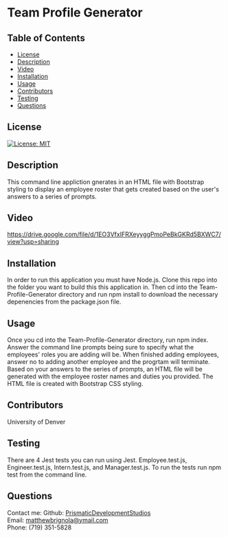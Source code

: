 # Team Profile Generator

## Table of Contents

- [License](#license)
- [Description](#description)
- [Video](#video)
- [Installation](#installation)
- [Usage](#instructions)
- [Contributors](#contributors)
- [Testing](#testing)
- [Questions](#questions)

## License

[![License: MIT](https://img.shields.io/badge/License-MIT-yellow.svg)](https://opensource.org/licenses/MIT)

## Description

This command line appliction gnerates in an HTML file with Bootstrap styling to display an employee roster that gets created based on the user's answers to a series of prompts.

## Video

https://drive.google.com/file/d/1EO3VfxIFRXeyyggPmoPeBkGKRd5BXWC7/view?usp=sharing

## Installation

In order to run this application you must have Node.js. Clone this repo into the folder you want to build this this application in. Then cd into the Team-Profile-Generator directory and run npm install to download the necessary depenencies from the package.json file.

## Usage

Once you cd into the Team-Profile-Generator directory, run npm index. Answer the command line prompts being sure to specify what the employees' roles you are adding will be. When finished adding employees, answer no to adding another employee and the progrtam will terminate. Based on your answers to the series of prompts, an HTML file will be generated with the employee roster names and duties you provided. The HTML file is created with Bootstrap CSS styling.

## Contributors

University of Denver

## Testing

There are 4 Jest tests you can run using Jest. Employee.test.js, Engineer.test.js, Intern.test.js, and Manager.test.js. To run the tests run npm test from the command line.

## Questions

Contact me:
Github: [PrismaticDevelopmentStudios](https://github.com/PrismaticDevelopmentStudios) <br>
Email: [matthewbrignola@ymail.com](matthewbrignola@ymail.com) <br>
Phone: (719) 351-5828 <br>

